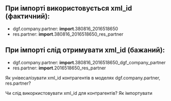 ## При імпорті використовується xml_id (фактичний):
- dgf.company.partner: __import__.380816_2016518650
- res.partner: __import__.380816_2016518650_res_partner


## При імпорті слід отримувати xml_id (бажаний):
- dgf.company.partner: __import__.380816_2016518650_dgf_company_partner
- res.partner: __import__.2016518650_res_partner


Як унівесалізувати xml_id контрагентів в моделях dgf.company.partner, res.partner?

Чи слід викоркистовувати xml_id для контрагентів?
Як імпортувати 